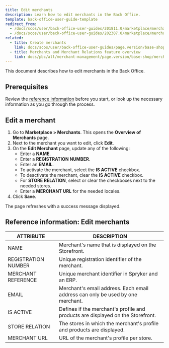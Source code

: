 ```yaml
---
title: Edit merchants
description: Learn how to edit merchants in the Back Office.
template: back-office-user-guide-template
redirect_from:
  - /docs/scos/user/back-office-user-guides/201811.0/marketplace/merchants-and-merchant-relations/managing-merchants.html
  - /docs/scos/user/back-office-user-guides/202307.0/marketplace/merchants/edit-merchants.html
related:
  - title: Create merchants
    link: docs/scos/user/back-office-user-guides/page.version/base-shop/manage-in-the-back-office/create-merchants.html
  - title: Merchants and Merchant Relations feature overview
    link: docs/pbc/all/merchant-management/page.version/base-shop/merchant-b2b-contracts-feature-overview.html
---
```


This document describes how to edit merchants in the Back Office.


## Prerequisites

Review the [reference information](#reference-information-edit-merchants) before you start, or look up the necessary information as you go through the process.

## Edit a merchant

1. Go to **Marketplace&nbsp;<span aria-label="and then">></span> Merchants**.
    This opens the **Overview of Merchants** page.
2. Next to the merchant you want to edit, click **Edit**.
3. On the **Edit Merchant** page, update any of the following:
    * Enter a **NAME**.
    * Enter a **REGISTRATION NUMBER**.
    * Enter an **EMAIL**.
    * To activate the merchant, select the **IS ACTIVE** checkbox.
    * To deactivate the merchant, clear the **IS ACTIVE** checkbox.
    * For **STORE RELATION**, select or clear the checkboxes next to the needed stores.
    * Enter a **MERCHANT URL** for the needed locales.
4. Click **Save**.     

The page refreshes with a success message displayed.

## Reference information: Edit merchants

| ATTRIBUTE |DESCRIPTION  |
| --- | --- |
| NAME | Merchant's name that is displayed on the Storefront.  |
| REGISTRATION NUMBER | Unique registration identifier of the merchant. |
| MERCHANT REFERENCE | Unique merchant identifier in Spryker and an ERP. |
| EMAIL | Merchant's email address. Each email address can only be used by one merchant.  |
| IS ACTIVE | Defines if the merchant's profile and products are displayed on the Storefront. |
| STORE RELATION | The stores in which the merchant's profile and products are displayed. |
| MERCHANT URL | URL of the merchant's profile per store.  |
